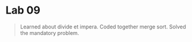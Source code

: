# Lab 09

> Learned about divide et impera. 
> Coded together merge sort.
> Solved the mandatory problem.


